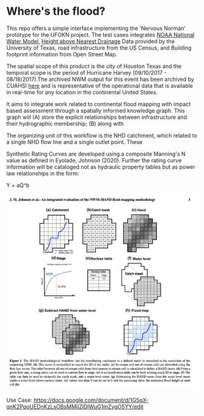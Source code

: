 # Where's the flood?

This repo offers a simple interface implementing the 'Nervous Norman' prototype for the UFOKN project. The test cases integrates [NOAA National Water Model](https://water.noaa.gov/about/nwm), [Height above Nearest Drainage](https://web.corral.tacc.utexas.edu/nfiedata/) Data provided by the University of Texas, road infrastructure from the US Census, and Building footprint information from Open Street Map.

The spatial scope of this product is the city of Houston Texas and the temporal scope is the period of Hurricane Harvey (09/10/2017 - 08/18/2017).The archived NWM output for this event has been archived by CUAHSI [here](http://thredds.hydroshare.org/thredds/catalog/nwm/harvey/catalog.html) and is representative of the operational data that is available in real-time for any location in the continental United States. 

It aims to integrate work related to continental flood mapping with impact based assessment through a spatially informed knowledge graph. This graph will (A) store the explicit relationships between infrastructure and their hydrographic membership; (B) along with

The organizing unit of this workflow is the NHD catchment, which related to a single NHD flow line and a single outlet point. These 

Synthetic Rating Curves are developed using a composite Manning's N value as defined in Eyolade, Johnson (2020). Further the rating curve information will be cataloged not as hydraulic property tables but as power law relationships in the form:

Y = aQ^b


![](./docs/imgs/hand_example.png)




Use Case: https://docs.google.com/document/d/1G5qX-qnK2PqoUEDnKzLsOBsMMjIZlDlWuG1mZygO5YY/edit

